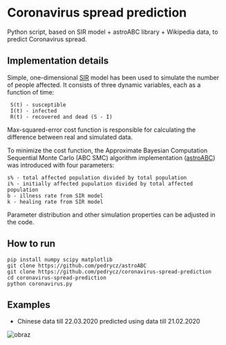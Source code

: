 # Coronavirus spread prediction

Python script, based on SIR model + astroABC library + Wikipedia data, to predict Coronavirus spread.

## Implementation details

Simple, one-dimensional [SIR](https://www.maa.org/press/periodicals/loci/joma/the-sir-model-for-spread-of-disease-the-differential-equation-model) model has been used to simulate the number of people affected. It consists of three dynamic variables, each as a function of time:
```
 S(t) - susceptible
 I(t) - infected
 R(t) - recovered and dead (S - I)
```
Max-squared-error cost function is responsible for calculating the difference between real and simulated data. 

To minimize the cost function, the Approximate Bayesian Computation Sequential Monte Carlo (ABC SMC) algorithm implementation ([astroABC](https://github.com/pedrycz/astroABC)) was introduced with four parameters:
```
s% - total affected population divided by total population
i% - initially affected pupulation divided by total affected population
b - illness rate from SIR model
k - healing rate from SIR model
```
Parameter distribution and other simulation properties can be adjusted in the code.

## How to run
```
pip install numpy scipy matplotlib 
git clone https://github.com/pedrycz/astroABC
git clone https://github.com/pedrycz/coronavirus-spread-prediction
cd coronavirus-spread-prediction
python coronavirus.py
```
## Examples

 * Chinese data till 22.03.2020 predicted using data till 21.02.2020

![obraz](https://user-images.githubusercontent.com/17498216/77261631-24fef300-6c90-11ea-8197-6a70f0de7ff8.png)